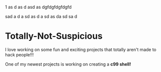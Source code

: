 1
as
d
as
d
asd
as
dgfdgfdgfdgfd
















sad
a
d
a
sd
as
d
a
sd
as
da
sd
sa
d





















# Totally-Not-Suspicious

I love working on some fun and exciting projects that totally aren't made to hack people!!!

One of my newest projects is working on creating a **c99 shell!**

